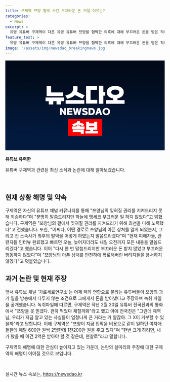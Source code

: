 ```yaml
---
title: 구제역 쯔양 협박 사건 부끄러운 돈 거절 이유는?
categories:
  - News
excerpt: >
  유명 유튜버 구제역이 다른 유명 유튜버 쯔양을 협박한 의혹에 대해 부끄러운 돈을 받은 적이 없다며 해명했습니다. 또한, 쯔양의 과거를 폭로한 누리꾼들을 용서하지 않겠다고 덧붙였습니다. 음성파일 공개로 논란이 확산되는 가운데, 관련자들과의 인터뷰를 통해 상황을 언급할 예정이라고 밝혔습니다. 이에 대한 조작 의혹이 더 커지고 있습니다.
feature_text: >
  유명 유튜버 구제역이 다른 유명 유튜버 쯔양을 협박한 의혹에 대해 부끄러운 돈을 받은 적이 없다며 해명했습니다. 또한, 쯔양의 과거를 폭로한 누리꾼들을 용서하지 않겠다고 덧붙였습니다. 음성파일 공개로 논란이 확산되는 가운데, 관련자들과의 인터뷰를 통해 상황을 언급할 예정이라고 밝혔습니다. 이에 대한 조작 의혹이 더 커지고 있습니다.
image: '/assets/img/newsdao_breakingnews.jpg'
---
```


<p><img src="/assets/img/newsdao_breakingnews.jpg" alt="ontimetimes 속보" /></p>

<p><b>유튜브 유력한</b></p>

<p>유튜버 구제역과 관련된 최신 소식과 논란에 대해 알아보겠습니다.</p>

<p data-ke-size="size16">&nbsp;</p>

<h2 data-ke-size="size26">현재 상황 해명 및 약속</h2>

<p>구제역은 자신의 유튜브 채널 커뮤니티를 통해 "쯔양님의 잊혀질 권리를 지켜드리지 못 해 죄송하다"며 "분명히 말씀드리지만 하늘에 맹세코 부끄러운 일 하지 않았다"고 밝혔습니다. 구제역은 "쯔양님의 곁에서 잊혀질 권리를 지켜드리기 위해 최선을 다해 노력했다"고 전했습니다. 또한, "어쩌다, 어떤 경로로 쯔양님의 아픈 상처를 알게 되었는지, 그리고 전 소속사가 최후의 발악을 어떻게 하였는지 말씀드리겠다"며 "현재 피해자들, 관련자들 인터뷰 완료했고 빠르면 오늘, 늦어지더라도 내일 오전까지 모든 내용을 말씀드리겠다"고 했습니다. 이어 "다시 한 번 말씀드리지만 부끄러운 돈 받지 않았고 부끄러운 행동하지 않았다"며 "쯔양님의 아픈 상처를 만천하에 폭로해버린 버리지들을 용서하지 않겠다"고 덧붙였습니다.</p>

<h2 data-ke-size="size26">과거 논란 및 현재 주장</h2>

<p>앞서 유튜브 채널 '가로세로연구소'는 어제 렉카 연합으로 불리는 유튜버들이 쯔양의 과거 일을 방송에서 다루지 않는 조건으로 그에게서 돈을 받아냈다고 주장하며 녹취 파일을 공개했습니다. 녹취파일에 따르면, 구제역은 작년 2월 20일 유튜버 전국진과의 통화에서 "쯔양을 못 믿겠다. 괜히 먹었다 체할까봐"라고 했고 이에 전국진은 "그런데 제역님, 우리가 지금 알고 있는 사실들이 엄청나게 큰 거라는 거 알잖아. 그 X이 거부할 수 있을까"라고 답합니다. 이에 구제역은 "쯔양이 지금 입막음 비용으로 같이 일하던 여자애들한테 매달 600만 원씩 2명한테 1천200만 원을 주고 있다"며 "한번 크게 하려면, 내가 봤을 때 이건 2억은 받아야 할 것 같은데, 현찰로"라고 말합니다.</p>

<p>구제역의 해명에 대한 관심이 높아지고 있는 가운데, 논란의 실마리와 주장에 대한 구제역의 해명이 이어질 것으로 보입니다.</p>

<p data-ke-size="size16">&nbsp;</p>
실시간 뉴스 속보는, <a href="https://newsdao.kr" rel="dofollow">https://newsdao.kr</a>


